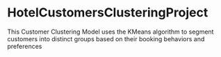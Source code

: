 # HotelCustomersClusteringProject
 This Customer Clustering Model uses the KMeans algorithm to segment customers into distinct groups based on their booking behaviors and preferences
